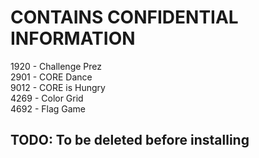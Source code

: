 # CONTAINS CONFIDENTIAL INFORMATION

1920 - Challenge Prez\
2901 - CORE Dance\
9012 - CORE is Hungry\
4269 - Color Grid\
4692 - Flag Game

## TODO: To be deleted before installing

